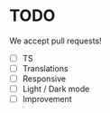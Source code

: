 # TODO

We accept pull requests!

- [ ] TS
- [ ] Translations
- [ ] Responsive
- [ ] Light / Dark mode
- [ ] Improvement

